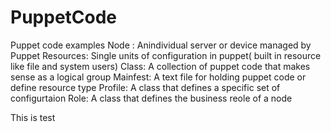 # PuppetCode
Puppet code examples 
 Node : Anindividual server or device managed by Puppet
 Resources: Single units of configuration in puppet( built in resource like file and system users)
 Class: A collection of puppet code that makes sense as a logical group
 Mainfest: A text file for holding puppet code or define resource type
 Profile: A class that defines a specific set of configurtaion
 Role: A class that defines the business reole of a node
 
 This is test
 
 
 
